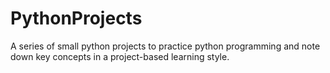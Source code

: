 # PythonProjects

A series of small python projects to practice python programming and note down key concepts in a project-based learning style.
